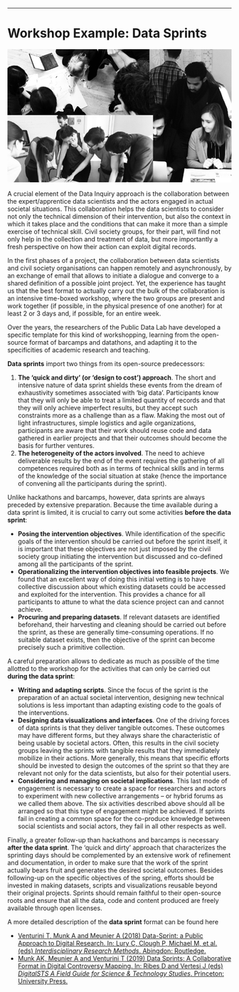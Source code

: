 
---
# Workshop Example: Data Sprints #

![data sprint examples](img/DataSprintExamples.png)

A crucial element of the Data Inquiry approach is the collaboration between the expert/apprentice data scientists and the actors engaged in actual societal situations. This collaboration helps the data scientists to consider not only the technical dimension of their intervention, but also the context in which it takes place and the conditions that can make it more than a simple exercise of technical skill. Civil society groups, for their part, will find not only help in the collection and treatment of data, but more importantly a fresh perspective on how their action can exploit digital records.
 
In the first phases of a project, the collaboration between data scientists and civil society organisations can happen remotely and asynchronously, by an exchange of email that allows to initiate a dialogue and converge to a shared definition of a possible joint project. Yet, the experience has taught us that the best format to actually carry out the bulk of the collaboration is an intensive time-boxed workshop, where the two groups are present and work together (if possible, in the physical presence of one another) for at least 2 or 3 days and, if possible, for an entire week.
 
Over the years, the researchers of the Public Data Lab have developed a specific template for this kind of workshopping, learning from the open-source format of barcamps and datathons, and adapting it to the specificities of academic research and teaching.
 
**Data sprints** import two things from its open-source predecessors:
1. **The ‘quick and dirty’ (or ‘design to cost’) approach**. The short and intensive nature of data sprint shields these events from the dream of exhaustivity sometimes associated with ‘big data’. Participants know that they will only be able to treat a limited quantity of records and that they will only achieve imperfect results, but they accept such constraints more as a challenge than as a flaw. Making the most out of light infrastructures, simple logistics and agile organizations, participants are aware that their work should reuse code and data gathered in earlier projects and that their outcomes should become the basis for further ventures.
2. **The heterogeneity of the actors involved**. The need to achieve deliverable results by the end of the event requires the gathering of all competences required both as in terms of technical skills and in terms of the knowledge of the social situation at stake (hence the importance of convening all the participants during the sprint).
 
Unlike hackathons and barcamps, however, data sprints are always preceded by extensive preparation. Because the time available during a data sprint is limited, it is crucial to carry out some activities **before the data sprint**:
* **Posing the intervention objectives**. While identification of the specific goals of the intervention should be carried out before the sprint itself, it is important  that these objectives are not just imposed by the civil society group initiating the intervention but discussed and co-defined among all the participants of the sprint.
*  **Operationalizing the intervention objectives into feasible projects**. We found that an excellent way of doing this initial vetting is to have collective discussion about which existing  datasets could be accessed and exploited for the intervention. This provides a chance for all participants to attune to what the data science project can and cannot achieve.
* **Procuring and preparing datasets**. If relevant datasets are identified beforehand, their harvesting and cleaning should be carried out before the sprint, as these are generally time-consuming operations. If no suitable dataset exists, then the objective of the sprint can become precisely such a primitive collection.
 
A careful preparation allows to dedicate as much as possible of the time allotted to the workshop for the activities that can only be carried out  **during the data sprint**:
* **Writing and adapting scripts**. Since the focus of the sprint is the preparation of an actual societal intervention, designing new technical solutions is less important than adapting existing code to the goals of the interventions. 
* **Designing data visualizations and interfaces**. One of the driving forces of data sprints is that they deliver tangible outcomes. These outcomes may have different forms, but they always share the characteristic of being usable by societal actors. Often, this results in the civil society groups leaving the sprints with tangible results that they immediately mobilize in their actions. More generally, this means that specific efforts should be invested to design the outcomes of the sprint so that they are relevant not only for the data scientists, but also for their potential users.
* **Considering and managing on societal implications**. This last mode of engagement is  necessary to create a space for researchers and actors to experiment with new collective arrangements – or hybrid forums as we called them above. The six activities described above should all be arranged so that this type of engagement might be achieved. If sprints fail in creating a common space for the co-produce knowledge between social scientists and social actors, they fail in all other respects as well.
 
Finally, a greater follow-up than hackathons and barcamps is necessary **after the data sprint**. The ‘quick and dirty’ approach that characterizes the sprinting days should be complemented by an extensive work of refinement and documentation, in order to make sure that the work of the sprint actually bears fruit and generates the desired societal outcomes. Besides following-up on the specific objectives of the spring,  efforts should be invested in making datasets, scripts and visualizations reusable beyond their original projects. Sprints should remain faithful to their open-source roots and ensure that all the data, code and content produced are freely available through open licenses.
 
A more detailed description of the **data sprint** format can be found here
* [Venturini T, Munk A and Meunier A (2018) Data-Sprint: a Public Approach to Digital Research. In: Lury C, Clough P, Michael M, et al. (eds) *Interdisciplinary Research Methods*. Abingdon: Routledge.](http://www.tommasoventurini.it/wp/wp-content/uploads/2016/08/Venturini_Munk_Jacomy_2016-DataSprints.pdf)
* [Munk AK, Meunier A and Venturini T (2019) Data Sprints: A Collaborative Format in Digital Controversy Mapping. In: Ribes D and Vertesi J (eds) *DigitalSTS A Field Guide for Science & Technology Studies*. Princeton: University Press.](https://hal.archives-ouvertes.fr/hal-02102489/document)